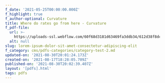 ```yaml
---
f_date: '2021-05-25T00:00:00.000Z'
f_highlight: true
f_author-optional: Curvature
title: Where do rates go from here - Curvature
f_pdf-file:
  url: >-
    https://uploads-ssl.webflow.com/60f68d3181d63469fa3ddb34/612d38f8dc5f1c893e166cab_Curvature%20-%20where%20do%20rates%20go%20from%20here.pdf
  alt: null
slug: lorem-ipsum-dolor-sit-amet-consectetur-adipiscing-elit
f_category: cms/pdfs-categories/category-test-2.md
updated-on: '2021-08-30T20:01:24.173Z'
created-on: '2021-08-17T18:28:05.709Z'
published-on: '2021-08-30T20:02:39.407Z'
layout: '[pdfs].html'
tags: pdfs
---
```



